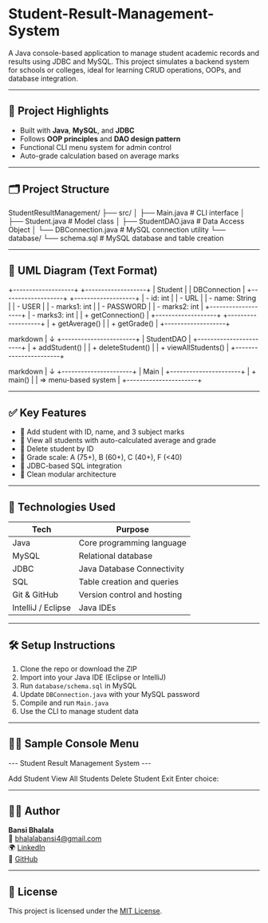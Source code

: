 # Student-Result-Management-System
A Java console-based application to manage student academic records and results using JDBC and MySQL. This project simulates a backend system for schools or colleges, ideal for learning CRUD operations, OOPs, and database integration.

---

## 📌 Project Highlights

- Built with **Java**, **MySQL**, and **JDBC**
- Follows **OOP principles** and **DAO design pattern**
- Functional CLI menu system for admin control
- Auto-grade calculation based on average marks

---

## 🗂️ Project Structure

StudentResultManagement/
├── src/
│ ├── Main.java # CLI interface
│ ├── Student.java # Model class
│ ├── StudentDAO.java # Data Access Object
│ └── DBConnection.java # MySQL connection utility
└── database/
└── schema.sql # MySQL database and table creation

---

## 📐 UML Diagram (Text Format)

+-------------------+ +-------------------+
| Student | | DBConnection |
+-------------------+ +-------------------+
| - id: int | | - URL |
| - name: String | | - USER |
| - marks1: int | | - PASSWORD |
| - marks2: int | +-------------------+
| - marks3: int | | + getConnection() |
+-------------------+ +-------------------+
| + getAverage() |
| + getGrade() |
+-------------------+

markdown
     |
     ↓
+-----------------------+
| StudentDAO |
+-----------------------+
| + addStudent() |
| + deleteStudent() |
| + viewAllStudents() |
+-----------------------+

markdown
     |
     ↓
+----------------------+
| Main |
+----------------------+
| + main() |
| => menu-based system |
+----------------------+


---

## ✅ Key Features

- 🔹 Add student with ID, name, and 3 subject marks  
- 🔹 View all students with auto-calculated average and grade  
- 🔹 Delete student by ID  
- 🔹 Grade scale: A (75+), B (60+), C (40+), F (<40)  
- 🔹 JDBC-based SQL integration  
- 🔹 Clean modular architecture  

---

## 🧰 Technologies Used

| Tech       | Purpose                        |
|------------|--------------------------------|
| Java       | Core programming language      |
| MySQL      | Relational database            |
| JDBC       | Java Database Connectivity     |
| SQL        | Table creation and queries     |
| Git & GitHub | Version control and hosting  |
| IntelliJ / Eclipse | Java IDEs              |

---

## 🛠️ Setup Instructions

1. Clone the repo or download the ZIP
2. Import into your Java IDE (Eclipse or IntelliJ)
3. Run `database/schema.sql` in MySQL
4. Update `DBConnection.java` with your MySQL password
5. Compile and run `Main.java`
6. Use the CLI to manage student data

---

## 👩‍💻 Sample Console Menu

--- Student Result Management System ---

Add Student
View All Students
Delete Student
Exit
Enter choice:

---

## 🧑‍💻 Author

**Bansi Bhalala**  
📧 bhalalabansi4@gmail.com  
🌍 [LinkedIn](https://www.linkedin.com/in/bansi-bhalala/)  
📁 [GitHub](https://github.com/Bansi26)

---

## 📄 License

This project is licensed under the [MIT License](LICENSE).
